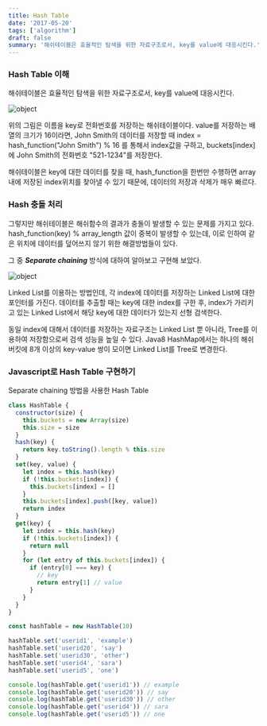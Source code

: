 ```yaml
---
title: Hash Table
date: '2017-05-20'
tags: ['algorithm']
draft: false
summary: '해쉬테이블은 효율적인 탐색을 위한 자료구조로서, key를 value에 대응시킨다.'
---
```


### Hash Table 이해

해쉬테이블은 효율적인 탐색을 위한 자료구조로서, key를 value에 대응시킨다.

![object](/static/images/hashtable1.svg 'object')

위의 그림은 이름을 key로 전화번호를 저장하는 해쉬테이블이다.
value를 저장하는 배열의 크기가 16이라면, John Smith의 데이터를 저장할 때 index = hash_function("John Smith") % 16 를 통해서 index값을 구하고,
buckets\[index\]에 John Smith의 전화번호 "521-1234"를 저장한다.

해쉬테이블은 key에 대한 데이터를 찾을 때, hash_function을 한번만 수행하면 array내에 저장된 index위치를 찾아낼 수 있기 때문에,
데이터의 저장과 삭제가 매우 빠르다.

### Hash 충돌 처리

그렇지만 해쉬테이블은 해쉬함수의 결과가 충돌이 발생할 수 있는 문제를 가지고 있다.
hash_function(key) % array_length 값이 중복이 발생할 수 있는데, 이로 인하여 같은 위치에 데이터를 덮어쓰지 않기 위한 해결방법들이 있다.

그 중 **_Separate chaining_** 방식에 대하여 알아보고 구현해 보았다.

![object](/static/images/hashtable2.svg 'object')

Linked List를 이용하는 방법인데, 각 index에 데이터를 저장하는 Linked List에 대한 포인터를 가진다.
데이터를 추출할 때는 key에 대한 index를 구한 후, index가 가리키고 있는 Linked List에서 해당 key에 대한 데이터가 있는지 선형 검색한다.

동일 index에 대해서 데이터를 저장하는 자료구조는 Linked List 뿐 아니라, Tree를 이용하여 저장함으로써 검색 성능을 높일 수 있다.
Java8 HashMap에서는 하나의 해쉬버킷에 8개 이상의 key-value 쌍이 모이면 Linked List를 Tree로 변경한다.

### Javascript로 Hash Table 구현하기

Separate chaining 방법을 사용한 Hash Table

```javascript
class HashTable {
  constructor(size) {
    this.buckets = new Array(size)
    this.size = size
  }
  hash(key) {
    return key.toString().length % this.size
  }
  set(key, value) {
    let index = this.hash(key)
    if (!this.buckets[index]) {
      this.buckets[index] = []
    }
    this.buckets[index].push([key, value])
    return index
  }
  get(key) {
    let index = this.hash(key)
    if (!this.buckets[index]) {
      return null
    }
    for (let entry of this.buckets[index]) {
      if (entry[0] === key) {
        // key
        return entry[1] // value
      }
    }
  }
}

const hashTable = new HashTable(10)

hashTable.set('userid1', 'example')
hashTable.set('userid20', 'say')
hashTable.set('userid30', 'other')
hashTable.set('userid4', 'sara')
hashTable.set('userid5', 'one')

console.log(hashTable.get('userid1')) // example
console.log(hashTable.get('userid20')) // say
console.log(hashTable.get('userid30')) // other
console.log(hashTable.get('userid4')) // sara
console.log(hashTable.get('userid5')) // one
```
